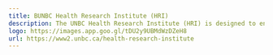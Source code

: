 ```yaml
---
title: BUNBC Health Research Institute (HRI) 
description: The UNBC Health Research Institute (HRI) is designed to enable UNBC's experienced and emerging health researchers (faculty, staff and students) from across the 5 Faculties and the Division of Medical Sciences, to join together for the purpose of furthering health research and innovation.
logo: https://images.app.goo.gl/tDU2y9UBMdWzDZeH8
url: https://www2.unbc.ca/health-research-institute
---
```

